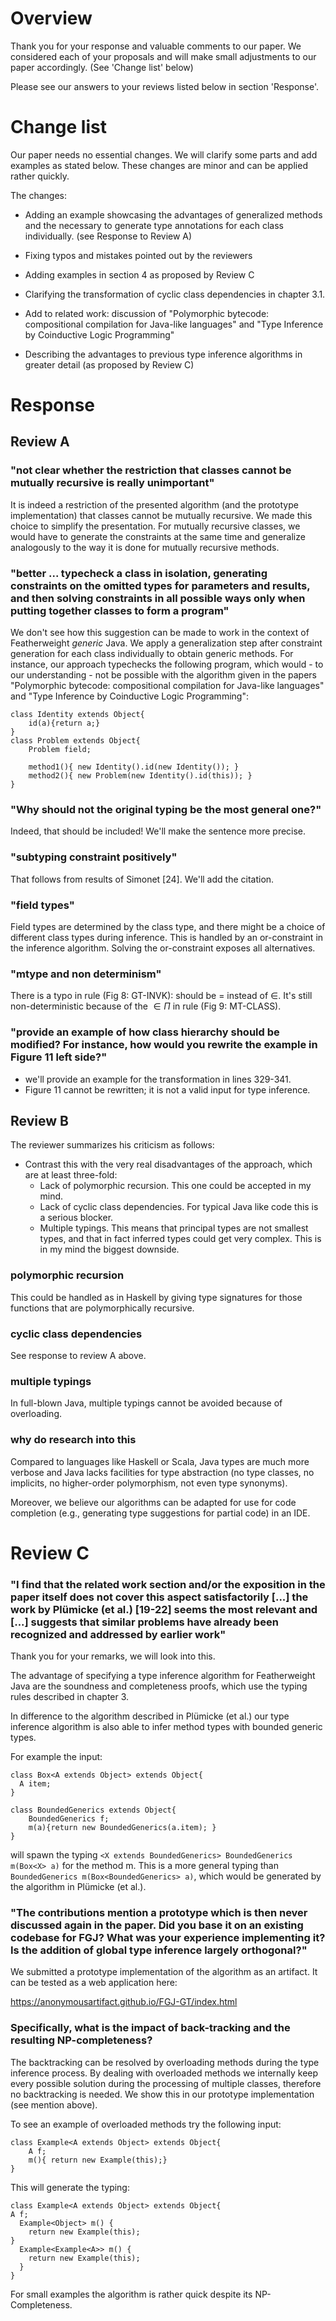 
# Overview

Thank you for your response and valuable comments to our paper.
We considered each of your proposals and will make small adjustments to our paper accordingly. (See 'Change list' below)

Please see our answers to your reviews listed below in section 'Response'.

# Change list

Our paper needs no essential changes. We will clarify some parts and add examples as stated below.
These changes are minor and can be applied rather quickly.

The changes:

- Adding an example showcasing the advantages of generalized methods and the necessary to generate type annotations for each class individually. (see Response to Review A)

- Fixing typos and mistakes pointed out by the reviewers

- Adding examples in section 4 as proposed by Review C

- Clarifying the transformation of cyclic class dependencies in
  chapter 3.1.
  
- Add to related work: discussion of  "Polymorphic bytecode: compositional compilation for Java-like languages" and "Type Inference by Coinductive Logic Programming"

- Describing the advantages to previous type inference algorithms in greater detail (as proposed by Review C)

# Response
## Review A

### "not clear whether the restriction that classes cannot be mutually recursive is really unimportant"

It is indeed a restriction of the presented algorithm (and the
prototype implementation) that classes
cannot be mutually recursive. We made this choice to simplify the
presentation. For mutually recursive classes, we would have to
generate the constraints at the same time and generalize analogously
to the way it is done for mutually recursive methods.

###  "better ... typecheck a class in isolation, generating constraints on the omitted types for parameters and results, and then solving constraints in all possible ways only when putting together classes to form a program"

We don't see how this suggestion can be made to work in the context of
Featherweight *generic* Java. We apply a generalization step after
constraint generation for each class individually to obtain generic methods.
For instance, our approach typechecks the following program, which
would - to our understanding - not be possible with the algorithm
given in the papers "Polymorphic bytecode: compositional compilation
for Java-like languages" and "Type Inference by Coinductive Logic
Programming":

```
class Identity extends Object{
    id(a){return a;}
}
class Problem extends Object{
    Problem field;

    method1(){ new Identity().id(new Identity()); }
    method2(){ new Problem(new Identity().id(this)); }
}
```

### "Why should not the original typing be the most general one?"

Indeed, that should be included! We'll make the sentence more precise. 

### "subtyping constraint positively"

That follows from results of Simonet [24]. We'll add the citation.

### "field types"

Field types are determined by the class type, and there might be a
choice of different class types during inference. This is handled by
an or-constraint in the inference algorithm. Solving the or-constraint
exposes all alternatives. 

### "mtype and non determinism"

There is a typo in rule (Fig 8: GT-INVK): should be = instead of $\in$. 
It's still non-deterministic because of the $\in\Pi$ in rule (Fig 9: MT-CLASS).

### "provide an example of how class hierarchy should be modified? For instance, how would you rewrite the example in Figure 11 left side?"

- we'll provide an example for the transformation in lines 329-341.
- Figure 11 cannot be rewritten; it is not a valid input for type
  inference.


## Review B

The reviewer summarizes his criticism as follows:

* Contrast this with the very real disadvantages of the approach, which are at least three-fold:
  * Lack of polymorphic recursion. This one could be accepted in my mind.
  * Lack of cyclic class dependencies. For typical Java like code this is a serious blocker.
  * Multiple typings. This means that principal types are not smallest types, and that in fact inferred types could get very complex. This is in my mind the biggest downside.

### polymorphic recursion

This could be handled as in Haskell by giving type signatures for
those functions that are polymorphically recursive.

### cyclic class dependencies

See response to review A above.

### multiple typings

In full-blown Java, multiple typings cannot be avoided because of
overloading. 

### why do research into this

Compared to languages like Haskell or Scala, Java types are much more
verbose and Java lacks facilities for type abstraction (no type
classes, no implicits, no higher-order polymorphism, not even type
synonyms).

Moreover, we believe our algorithms can be adapted for use for code completion (e.g.,
generating type suggestions for partial code) in an IDE. 

# Review C

### "I find that the related work section and/or the exposition in the paper itself does not cover this aspect satisfactorily [...] the work by Plümicke (et al.) [19-22] seems the most relevant and [...] suggests that similar problems have already been recognized and addressed by earlier work"

Thank you for your remarks, we will look into this.

The advantage of specifying a type inference algorithm for Featherweight Java are the soundness and completeness proofs, which use the typing rules described in chapter 3.

In difference to the algorithm described in Plümicke (et al.)
our type inference algorithm is also able to infer method types with bounded generic types.

For example the input:

```
class Box<A extends Object> extends Object{
  A item;
}

class BoundedGenerics extends Object{
    BoundedGenerics f;
    m(a){return new BoundedGenerics(a.item); }
}
```

will spawn the typing ```<X extends BoundedGenerics> BoundedGenerics m(Box<X> a)```
for the method m.
This is a more general typing than ```BoundedGenerics m(Box<BoundedGenerics> a)```, which would be generated by the algorithm in Plümicke (et al.).

### "The contributions mention a prototype which is then never discussed again in the paper. Did you base it on an existing codebase for FGJ? What was your experience implementing it? Is the addition of global type inference largely orthogonal?"

We submitted a prototype implementation of the algorithm as an artifact.
It can be tested as a web application here:

https://anonymousartifact.github.io/FGJ-GT/index.html

### Specifically, what is the impact of back-tracking and the resulting NP-completeness?

The backtracking can be resolved by overloading methods during the type inference process.
By dealing with overloaded methods we internally keep every possible solution during the processing of multiple classes, therefore no backtracking is needed.
We show this in our prototype implementation (see mention above).

To see an example of overloaded methods try the following input:

```
class Example<A extends Object> extends Object{
    A f;
    m(){ return new Example(this);}
}
```

This will generate the typing:
    
```
class Example<A extends Object> extends Object{
A f;
  Example<Object> m() {
    return new Example(this);
}
  Example<Example<A>> m() {
    return new Example(this);
  }
}
```


For small examples the algorithm is rather quick despite its NP-Completeness.
